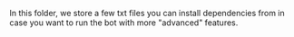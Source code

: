 In this folder, we store a few txt files you can install dependencies from in case you want to run the bot with more "advanced" features.
